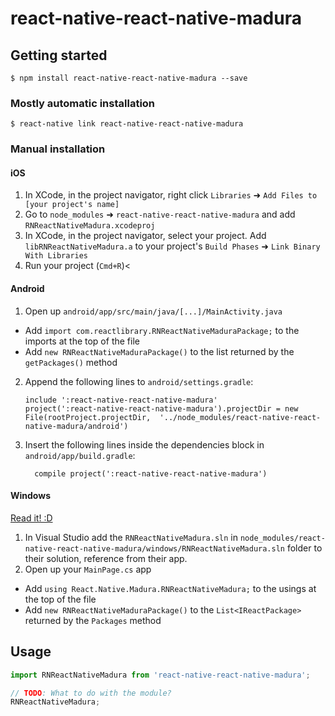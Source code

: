 
# react-native-react-native-madura

## Getting started

`$ npm install react-native-react-native-madura --save`

### Mostly automatic installation

`$ react-native link react-native-react-native-madura`

### Manual installation


#### iOS

1. In XCode, in the project navigator, right click `Libraries` ➜ `Add Files to [your project's name]`
2. Go to `node_modules` ➜ `react-native-react-native-madura` and add `RNReactNativeMadura.xcodeproj`
3. In XCode, in the project navigator, select your project. Add `libRNReactNativeMadura.a` to your project's `Build Phases` ➜ `Link Binary With Libraries`
4. Run your project (`Cmd+R`)<

#### Android

1. Open up `android/app/src/main/java/[...]/MainActivity.java`
  - Add `import com.reactlibrary.RNReactNativeMaduraPackage;` to the imports at the top of the file
  - Add `new RNReactNativeMaduraPackage()` to the list returned by the `getPackages()` method
2. Append the following lines to `android/settings.gradle`:
  	```
  	include ':react-native-react-native-madura'
  	project(':react-native-react-native-madura').projectDir = new File(rootProject.projectDir, 	'../node_modules/react-native-react-native-madura/android')
  	```
3. Insert the following lines inside the dependencies block in `android/app/build.gradle`:
  	```
      compile project(':react-native-react-native-madura')
  	```

#### Windows
[Read it! :D](https://github.com/ReactWindows/react-native)

1. In Visual Studio add the `RNReactNativeMadura.sln` in `node_modules/react-native-react-native-madura/windows/RNReactNativeMadura.sln` folder to their solution, reference from their app.
2. Open up your `MainPage.cs` app
  - Add `using React.Native.Madura.RNReactNativeMadura;` to the usings at the top of the file
  - Add `new RNReactNativeMaduraPackage()` to the `List<IReactPackage>` returned by the `Packages` method


## Usage
```javascript
import RNReactNativeMadura from 'react-native-react-native-madura';

// TODO: What to do with the module?
RNReactNativeMadura;
```
  